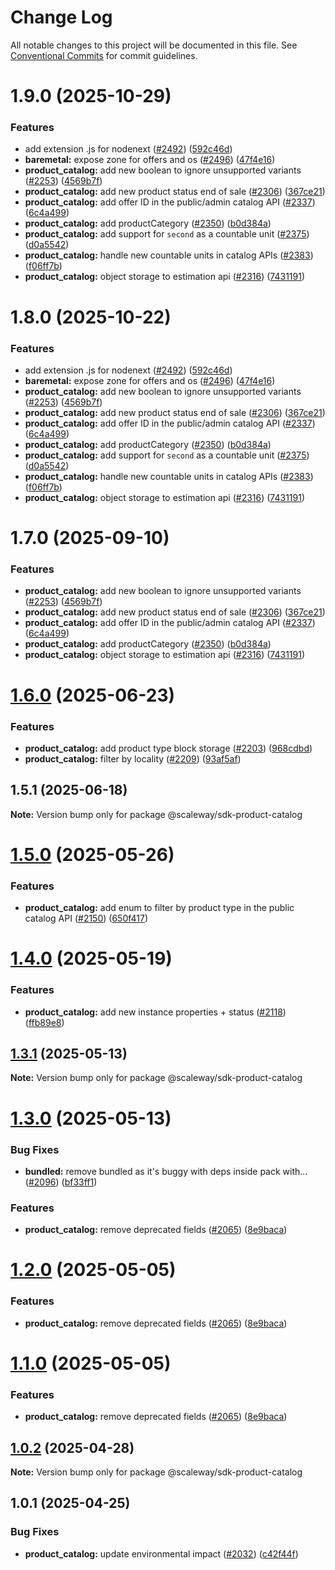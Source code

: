 # Change Log

All notable changes to this project will be documented in this file.
See [Conventional Commits](https://conventionalcommits.org) for commit guidelines.

# 1.9.0 (2025-10-29)

### Features

- add extension .js for nodenext ([#2492](https://github.com/scaleway/scaleway-sdk-js/issues/2492)) ([592c46d](https://github.com/scaleway/scaleway-sdk-js/commit/592c46df916c5b8b35f26c13b626eee797970f5d))
- **baremetal:** expose zone for offers and os ([#2496](https://github.com/scaleway/scaleway-sdk-js/issues/2496)) ([47f4e16](https://github.com/scaleway/scaleway-sdk-js/commit/47f4e16eea9f55281e62ec85455b6ffd92d9fd43))
- **product_catalog:** add new boolean to ignore unsupported variants ([#2253](https://github.com/scaleway/scaleway-sdk-js/issues/2253)) ([4569b7f](https://github.com/scaleway/scaleway-sdk-js/commit/4569b7f2291e95cf9944248f08aa0e2385d7b264))
- **product_catalog:** add new product status end of sale ([#2306](https://github.com/scaleway/scaleway-sdk-js/issues/2306)) ([367ce21](https://github.com/scaleway/scaleway-sdk-js/commit/367ce210462494eb104731ea5896d150a6e664d3))
- **product_catalog:** add offer ID in the public/admin catalog API ([#2337](https://github.com/scaleway/scaleway-sdk-js/issues/2337)) ([6c4a499](https://github.com/scaleway/scaleway-sdk-js/commit/6c4a4999eb5b4cf2f7770e5d0436812996b9bd9f))
- **product_catalog:** add productCategory ([#2350](https://github.com/scaleway/scaleway-sdk-js/issues/2350)) ([b0d384a](https://github.com/scaleway/scaleway-sdk-js/commit/b0d384afc7621322a9fb389845a80cb81a6195c5))
- **product_catalog:** add support for `second` as a countable unit ([#2375](https://github.com/scaleway/scaleway-sdk-js/issues/2375)) ([d0a5542](https://github.com/scaleway/scaleway-sdk-js/commit/d0a5542cb25a306f259a2e3f693faadeaa3a4508))
- **product_catalog:** handle new countable units in catalog APIs ([#2383](https://github.com/scaleway/scaleway-sdk-js/issues/2383)) ([f06ff7b](https://github.com/scaleway/scaleway-sdk-js/commit/f06ff7bcbbd7f68a65c87ae72356556bd27d1a44))
- **product_catalog:** object storage to estimation api ([#2316](https://github.com/scaleway/scaleway-sdk-js/issues/2316)) ([7431191](https://github.com/scaleway/scaleway-sdk-js/commit/74311914f9dbe4030cbb3b90cc40822bbd41f056))

# 1.8.0 (2025-10-22)

### Features

- add extension .js for nodenext ([#2492](https://github.com/scaleway/scaleway-sdk-js/issues/2492)) ([592c46d](https://github.com/scaleway/scaleway-sdk-js/commit/592c46df916c5b8b35f26c13b626eee797970f5d))
- **baremetal:** expose zone for offers and os ([#2496](https://github.com/scaleway/scaleway-sdk-js/issues/2496)) ([47f4e16](https://github.com/scaleway/scaleway-sdk-js/commit/47f4e16eea9f55281e62ec85455b6ffd92d9fd43))
- **product_catalog:** add new boolean to ignore unsupported variants ([#2253](https://github.com/scaleway/scaleway-sdk-js/issues/2253)) ([4569b7f](https://github.com/scaleway/scaleway-sdk-js/commit/4569b7f2291e95cf9944248f08aa0e2385d7b264))
- **product_catalog:** add new product status end of sale ([#2306](https://github.com/scaleway/scaleway-sdk-js/issues/2306)) ([367ce21](https://github.com/scaleway/scaleway-sdk-js/commit/367ce210462494eb104731ea5896d150a6e664d3))
- **product_catalog:** add offer ID in the public/admin catalog API ([#2337](https://github.com/scaleway/scaleway-sdk-js/issues/2337)) ([6c4a499](https://github.com/scaleway/scaleway-sdk-js/commit/6c4a4999eb5b4cf2f7770e5d0436812996b9bd9f))
- **product_catalog:** add productCategory ([#2350](https://github.com/scaleway/scaleway-sdk-js/issues/2350)) ([b0d384a](https://github.com/scaleway/scaleway-sdk-js/commit/b0d384afc7621322a9fb389845a80cb81a6195c5))
- **product_catalog:** add support for `second` as a countable unit ([#2375](https://github.com/scaleway/scaleway-sdk-js/issues/2375)) ([d0a5542](https://github.com/scaleway/scaleway-sdk-js/commit/d0a5542cb25a306f259a2e3f693faadeaa3a4508))
- **product_catalog:** handle new countable units in catalog APIs ([#2383](https://github.com/scaleway/scaleway-sdk-js/issues/2383)) ([f06ff7b](https://github.com/scaleway/scaleway-sdk-js/commit/f06ff7bcbbd7f68a65c87ae72356556bd27d1a44))
- **product_catalog:** object storage to estimation api ([#2316](https://github.com/scaleway/scaleway-sdk-js/issues/2316)) ([7431191](https://github.com/scaleway/scaleway-sdk-js/commit/74311914f9dbe4030cbb3b90cc40822bbd41f056))

# 1.7.0 (2025-09-10)

### Features

- **product_catalog:** add new boolean to ignore unsupported variants ([#2253](https://github.com/scaleway/scaleway-sdk-js/issues/2253)) ([4569b7f](https://github.com/scaleway/scaleway-sdk-js/commit/4569b7f2291e95cf9944248f08aa0e2385d7b264))
- **product_catalog:** add new product status end of sale ([#2306](https://github.com/scaleway/scaleway-sdk-js/issues/2306)) ([367ce21](https://github.com/scaleway/scaleway-sdk-js/commit/367ce210462494eb104731ea5896d150a6e664d3))
- **product_catalog:** add offer ID in the public/admin catalog API ([#2337](https://github.com/scaleway/scaleway-sdk-js/issues/2337)) ([6c4a499](https://github.com/scaleway/scaleway-sdk-js/commit/6c4a4999eb5b4cf2f7770e5d0436812996b9bd9f))
- **product_catalog:** add productCategory ([#2350](https://github.com/scaleway/scaleway-sdk-js/issues/2350)) ([b0d384a](https://github.com/scaleway/scaleway-sdk-js/commit/b0d384afc7621322a9fb389845a80cb81a6195c5))
- **product_catalog:** object storage to estimation api ([#2316](https://github.com/scaleway/scaleway-sdk-js/issues/2316)) ([7431191](https://github.com/scaleway/scaleway-sdk-js/commit/74311914f9dbe4030cbb3b90cc40822bbd41f056))

# [1.6.0](https://github.com/scaleway/scaleway-sdk-js/compare/@scaleway/sdk-product-catalog@1.5.1...@scaleway/sdk-product-catalog@1.6.0) (2025-06-23)

### Features

- **product_catalog:** add product type block storage ([#2203](https://github.com/scaleway/scaleway-sdk-js/issues/2203)) ([968cdbd](https://github.com/scaleway/scaleway-sdk-js/commit/968cdbdaabf50b6e6da4de949880f77e242b0e57))
- **product_catalog:** filter by locality ([#2209](https://github.com/scaleway/scaleway-sdk-js/issues/2209)) ([93af5af](https://github.com/scaleway/scaleway-sdk-js/commit/93af5af9cff0c44cff58c065b5bc39decc2c2b24))

## 1.5.1 (2025-06-18)

**Note:** Version bump only for package @scaleway/sdk-product-catalog

# [1.5.0](https://github.com/scaleway/scaleway-sdk-js/compare/@scaleway/sdk-product-catalog@1.4.0...@scaleway/sdk-product-catalog@1.5.0) (2025-05-26)

### Features

- **product_catalog:** add enum to filter by product type in the public catalog API ([#2150](https://github.com/scaleway/scaleway-sdk-js/issues/2150)) ([650f417](https://github.com/scaleway/scaleway-sdk-js/commit/650f4173fa984dec9c4155a278dd726048066865))

# [1.4.0](https://github.com/scaleway/scaleway-sdk-js/compare/@scaleway/sdk-product-catalog@1.3.1...@scaleway/sdk-product-catalog@1.4.0) (2025-05-19)

### Features

- **product_catalog:** add new instance properties + status ([#2118](https://github.com/scaleway/scaleway-sdk-js/issues/2118)) ([ffb89e8](https://github.com/scaleway/scaleway-sdk-js/commit/ffb89e80b670d777963227a7e28e926418576c85))

## [1.3.1](https://github.com/scaleway/scaleway-sdk-js/compare/@scaleway/sdk-product-catalog@1.3.0...@scaleway/sdk-product-catalog@1.3.1) (2025-05-13)

**Note:** Version bump only for package @scaleway/sdk-product-catalog

# [1.3.0](https://github.com/scaleway/scaleway-sdk-js/compare/@scaleway/sdk-product-catalog@1.0.2...@scaleway/sdk-product-catalog@1.3.0) (2025-05-13)

### Bug Fixes

- **bundled:** remove bundled as it's buggy with deps inside pack with… ([#2096](https://github.com/scaleway/scaleway-sdk-js/issues/2096)) ([bf33ff1](https://github.com/scaleway/scaleway-sdk-js/commit/bf33ff1f9cdd951add94817dac27239c86ef5437))

### Features

- **product_catalog:** remove deprecated fields ([#2065](https://github.com/scaleway/scaleway-sdk-js/issues/2065)) ([8e9baca](https://github.com/scaleway/scaleway-sdk-js/commit/8e9baca10f86225ac5fa972e9290ac463ca9c41a))

# [1.2.0](https://github.com/scaleway/scaleway-sdk-js/compare/@scaleway/sdk-product-catalog@1.0.2...@scaleway/sdk-product-catalog@1.2.0) (2025-05-05)

### Features

- **product_catalog:** remove deprecated fields ([#2065](https://github.com/scaleway/scaleway-sdk-js/issues/2065)) ([8e9baca](https://github.com/scaleway/scaleway-sdk-js/commit/8e9baca10f86225ac5fa972e9290ac463ca9c41a))

# [1.1.0](https://github.com/scaleway/scaleway-sdk-js/compare/@scaleway/sdk-product-catalog@1.0.2...@scaleway/sdk-product-catalog@1.1.0) (2025-05-05)

### Features

- **product_catalog:** remove deprecated fields ([#2065](https://github.com/scaleway/scaleway-sdk-js/issues/2065)) ([8e9baca](https://github.com/scaleway/scaleway-sdk-js/commit/8e9baca10f86225ac5fa972e9290ac463ca9c41a))

## [1.0.2](https://github.com/scaleway/scaleway-sdk-js/compare/@scaleway/sdk-product-catalog@1.0.1...@scaleway/sdk-product-catalog@1.0.2) (2025-04-28)

**Note:** Version bump only for package @scaleway/sdk-product-catalog

## 1.0.1 (2025-04-25)

### Bug Fixes

- **product_catalog:** update environmental impact ([#2032](https://github.com/scaleway/scaleway-sdk-js/issues/2032)) ([c42f44f](https://github.com/scaleway/scaleway-sdk-js/commit/c42f44f58f0027139c7b7f04ddccea0b52c22abc))
